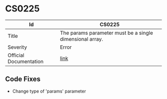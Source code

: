 # CS0225

| Id                     | CS0225                                                            |
| ---------------------- | ----------------------------------------------------------------- |
| Title                  | The params parameter must be a single dimensional array\.         |
| Severity               | Error                                                             |
| Official Documentation | [link](http://docs.microsoft.com/en-us/dotnet/csharp/misc/cs0225) |

## Code Fixes

* Change type of 'params' parameter
